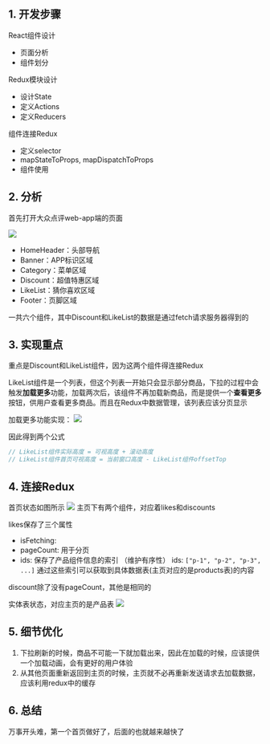 ## 1. 开发步骤
React组件设计
- 页面分析
- 组件划分

Redux模块设计
- 设计State
- 定义Actions
- 定义Reducers

组件连接Redux
- 定义selector
- mapStateToProps, mapDispatchToProps
- 组件使用

## 2. 分析

首先打开大众点评web-app端的页面

![](http://ww1.sinaimg.cn/large/006PpBLoly1g4ab7e5rkuj30ah0mlwiz.jpg)

- HomeHeader：头部导航
- Banner：APP标识区域
- Category：菜单区域
- Discount：超值特惠区域
- LikeList：猜你喜欢区域
- Footer：页脚区域

一共六个组件，其中Discount和LikeList的数据是通过fetch请求服务器得到的

## 3. 实现重点

重点是Discount和LikeList组件，因为这两个组件得连接Redux

LikeList组件是一个列表，但这个列表一开始只会显示部分商品，下拉的过程中会触发**加载更多**功能，加载两次后，该组件不再加载新商品，而是提供一个**查看更多**按钮，供用户查看更多商品。而且在Redux中数据管理，该列表应该分页显示

加载更多功能实现：
![](http://ww1.sinaimg.cn/large/006PpBLogy1g4bcvr3gzdj30jl0vdwi4.jpg)

因此得到两个公式
```js
// LikeList组件实际高度 = 可视高度 + 滚动高度
// LikeList组件首页可视高度 = 当前窗口高度 - LikeList组件offsetTop
```


## 4. 连接Redux

首页状态如图所示
![](http://ww1.sinaimg.cn/large/006PpBLoly1g4clrkkmgpj30o60fdmyi.jpg)
主页下有两个组件，对应着likes和discounts

likes保存了三个属性
- isFetching: 
- pageCount: 用于分页
- ids: 保存了产品组件信息的索引 （维护有序性）
  ids: `["p-1", "p-2", "p-3", ...]`
  通过这些索引可以获取到具体数据表(主页对应的是products表)的内容

discount除了没有pageCount，其他是相同的

实体表状态，对应主页的是产品表
![](http://ww1.sinaimg.cn/large/006PpBLoly1g4cly4spgrj30rx0flq4q.jpg)


## 5. 细节优化
1. 下拉刷新的时候，商品不可能一下就加载出来，因此在加载的时候，应该提供一个加载动画，会有更好的用户体验
2. 从其他页面重新返回到主页的时候，主页就不必再重新发送请求去加载数据，应该利用redux中的缓存

## 6. 总结
万事开头难，第一个首页做好了，后面的也就越来越快了